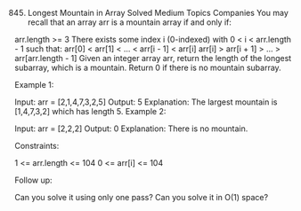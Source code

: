 845. Longest Mountain in Array
Solved
Medium
Topics
Companies
You may recall that an array arr is a mountain array if and only if:

arr.length >= 3
There exists some index i (0-indexed) with 0 < i < arr.length - 1 such that:
arr[0] < arr[1] < ... < arr[i - 1] < arr[i]
arr[i] > arr[i + 1] > ... > arr[arr.length - 1]
Given an integer array arr, return the length of the longest subarray, which is a mountain. Return 0 if there is no mountain subarray.

 

Example 1:

Input: arr = [2,1,4,7,3,2,5]
Output: 5
Explanation: The largest mountain is [1,4,7,3,2] which has length 5.
Example 2:

Input: arr = [2,2,2]
Output: 0
Explanation: There is no mountain.
 

Constraints:

1 <= arr.length <= 104
0 <= arr[i] <= 104
 

Follow up:

Can you solve it using only one pass?
Can you solve it in O(1) space?